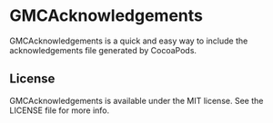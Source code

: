 # GMCAcknowledgements

GMCAcknowledgements is a quick and easy way to include the acknowledgements file generated by CocoaPods.

## License

GMCAcknowledgements is available under the MIT license. See the LICENSE file for more info.
